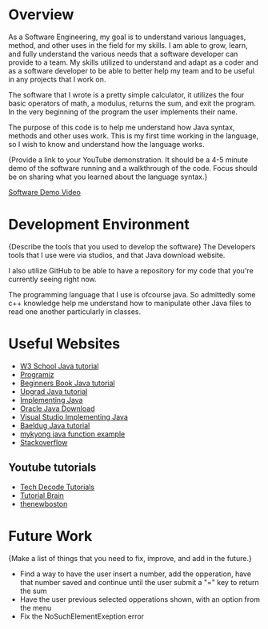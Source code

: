 # Overview

As a Software Engineering, my goal is to understand various languages, method, and other uses in the field for my skills. I am able to grow, learn, and fully understand the various needs that a software developer can provide to a team. My skills utilized to understand and adapt as a coder and as a software developer to be able to better help my team and to be useful in any projects that I work on.

The software that I wrote is a pretty simple calculator, it utilizes the four basic operators of math, a modulus, returns the sum, and exit the program. In the very beginning of the program the user implements their name.

The purpose of this code is to help me understand how Java syntax, methods and other uses work. This is my first time working in the language, so I wish to know and understand how the language works.

{Provide a link to your YouTube demonstration.  It should be a 4-5 minute demo of the software running and a walkthrough of the code.  Focus should be on sharing what you learned about the language syntax.}

[Software Demo Video](http://youtube.link.goes.here)

# Development Environment

{Describe the tools that you used to develop the software}
The Developers tools that I use were via studios, and that Java download website.

I also utilize GitHub to be able to have a repository for my code that you're currently seeing right now.


The programming language that I use is ofcourse java. So admittedly some c++ knowledge help me understand how to manipulate other Java files to read one another particularly in classes.


# Useful Websites
* [W3 School Java tutorial](https://www.w3schools.com/java/default.asp)
* [Programiz](https://www.programiz.com/java-programming/hello-world)
* [Beginners Book Java tutorial](https://beginnersbook.com/java-collections-tutorials/)
* [Upgrad Java tutorial](https://www.upgrad.com/blog/java-project-ideas-topics-for-beginners/)
* [Implementing Java](https://jdk.java.net/)
* [Oracle Java Download](https://www.oracle.com/java/technologies/downloads/)
* [Visual Studio Implementing Java](https://code.visualstudio.com/docs/languages/java)
* [Baeldug Java tutorial](https://www.baeldung.com/java-string-split-by-newline#:~:text=Split%20String%20by%20Newline%20in,in%20Java%208%20or%20higher.) 
* [mykyong java function example](https://mkyong.com/java8/java-8-function-examples/)
* [Stackoverflow](https://stackoverflow.com/questions/43350522/how-can-one-java-file-call-methods-from-another-java-file)
## Youtube tutorials
* [Tech Decode Tutorials](https://www.youtube.com/watch?v=KwnavHTOBiA&ab_channel=TechDecodeTutorials)
* [Tutorial Brain](https://www.youtube.com/watch?v=fbyobdxDQno&ab_channel=TutorialBrain)
* [thenewboston](https://www.youtube.com/watch?v=XqTg2buXS5o&ab_channel=thenewboston)
# Future Work

{Make a list of things that you need to fix, improve, and add in the future.}
* Find a way to have the user insert a number, add the opperation, have that number saved and continue until the user submit a "=" key to return the sum
* Have the user previous selected opperations shown, with an option from the menu
* Fix the NoSuchElementExeption error

